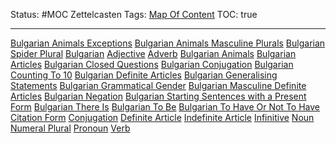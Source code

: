 Status: #MOC 
Zettelcasten Tags: [Map Of Content](Map%20Of%20Content.md)
TOC: true

---

[Bulgarian Animals Exceptions](../slip-box/Bulgarian%20Animals%20Exceptions.md)
[Bulgarian Animals Masculine Plurals](../slip-box/Bulgarian%20Animals%20Masculine%20Plurals.md)
[Bulgarian Spider Plural](../slip-box/Bulgarian%20Spider%20Plural.md)
[Bulgarian](Bulgarian.md)
[Adjective](../slip-box/Adjective.md)
[Adverb](../slip-box/Adverb.md)
[Bulgarian Animals](../slip-box/Bulgarian%20Animals.md)
[Bulgarian Articles](../slip-box/Bulgarian%20Articles.md)
[Bulgarian Closed Questions](../slip-box/Bulgarian%20Closed%20Questions.md)
[Bulgarian Conjugation](../slip-box/Bulgarian%20Conjugation.md)
[Bulgarian Counting To 10](../slip-box/Bulgarian%20Counting%20To%2010.md)
[Bulgarian Definite Articles](../slip-box/Bulgarian%20Definite%20Articles.md)
[Bulgarian Generalising Statements](../slip-box/Bulgarian%20Generalising%20Statements.md)
[Bulgarian Grammatical Gender](../slip-box/Bulgarian%20Grammatical%20Gender.md)
[Bulgarian Masculine Definite Articles](../slip-box/Bulgarian%20Masculine%20Definite%20Articles.md)
[Bulgarian Negation](../slip-box/Bulgarian%20Negation.md)
[Bulgarian Starting Sentences with a Present Form](../slip-box/Bulgarian%20Starting%20Sentences%20with%20a%20Present%20Form.md)
[Bulgarian There Is](../slip-box/Bulgarian%20There%20Is.md)
[Bulgarian To Be](../slip-box/Bulgarian%20To%20Be.md)
[Bulgarian To Have Or Not To Have](../slip-box/Bulgarian%20To%20Have%20Or%20Not%20To%20Have.md)
[Citation Form](../slip-box/Citation%20Form.md)
[Conjugation](../slip-box/Conjugation.md)
[Definite Article](../slip-box/Definite%20Article.md)
[Indefinite Article](../slip-box/Indefinite%20Article.md)
[Infinitive](../slip-box/Infinitive.md)
[Noun](../slip-box/Noun.md)
[Numeral Plural](../slip-box/Numeral%20Plural.md)
[Pronoun](../slip-box/Pronoun.md)
[Verb](../slip-box/Verb.md)
